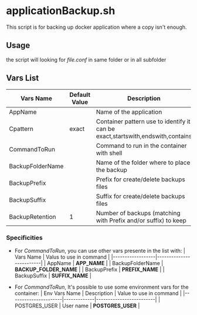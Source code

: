 # applicationBackup.sh
This script is for backing up docker application where a copy isn't enough.

## Usage
the script will looking for *file.conf* in same folder or in all subfolder

## Vars List

| Vars Name        | Default Value | Description                                                                    |
|------------------|---------------|--------------------------------------------------------------------------------|
| AppName          |               | Name of the application                                                        |
| Cpattern         | exact         | Container pattern use to identify it can be exact,startswith,endswith,contains |
| CommandToRun     |               | Command to run in the container with shell                                     |
| BackupFolderName |               | Name of the folder where to place the backup                                   |
| BackupPrefix     |               | Prefix for create/delete backups files                                         |
| BackupSuffix     |               | Suffix for create/delete backups files                                         |
| BackupRetention  | 1             | Number of backups (matching with Prefix and/or suffix) to keep                 |

### Specificities
- For *CommandToRun*, you can use other vars presente in the list with:
    | Vars Name        | Valus to use in command |
    |------------------|-------------------------|
    | AppName          | __APP_NAME__            |
    | BackupFolderName | __BACKUP_FOLDER_NAME__  |
    | BackupPrefix     | __PREFIX_NAME__         |
    | BackupSuffix     | __SUFFIX_NAME__         |

- For *CommandToRun*, It's possible to use some environment vars for the container:
    | Env Vars Name        | Description | Value to use in command |
    |----------------------|-------------|-------------------------|
    | POSTGRES_USER        | User name   | __POSTGRES_USER__       |
